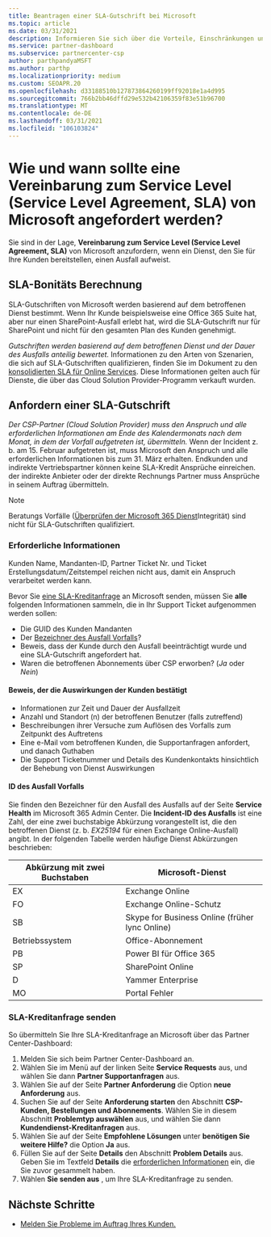 ```yaml
---
title: Beantragen einer SLA-Gutschrift bei Microsoft
ms.topic: article
ms.date: 03/31/2021
description: Informieren Sie sich über die Vorteile, Einschränkungen und Verfahren zum Anfordern einer Vereinbarung zum Service Level (Service Level Agreement, SLA) von Microsoft, wenn für Ihre Kunden ein Dienstausfall auftritt.
ms.service: partner-dashboard
ms.subservice: partnercenter-csp
author: parthpandyaMSFT
ms.author: parthp
ms.localizationpriority: medium
ms.custom: SEOAPR.20
ms.openlocfilehash: d33188510b127873864260199ff92018e1a4d995
ms.sourcegitcommit: 766b2bb46dffd29e532b42106359f83e51b96700
ms.translationtype: MT
ms.contentlocale: de-DE
ms.lasthandoff: 03/31/2021
ms.locfileid: "106103824"
---
```

# <a name="how-and-when-to-request-a-service-level-agreement-sla-credit-from-microsoft"></a>Wie und wann sollte eine Vereinbarung zum Service Level (Service Level Agreement, SLA) von Microsoft angefordert werden?

Sie sind in der Lage, **Vereinbarung zum Service Level (Service Level Agreement, SLA)** von Microsoft anzufordern, wenn ein Dienst, den Sie für Ihre Kunden bereitstellen, einen Ausfall aufweist.

## <a name="sla-credit-calculation"></a>SLA-Bonitäts Berechnung

SLA-Gutschriften von Microsoft werden basierend auf dem betroffenen Dienst bestimmt. Wenn Ihr Kunde beispielsweise eine Office 365 Suite hat, aber nur einen SharePoint-Ausfall erlebt hat, wird die SLA-Gutschrift nur für SharePoint und nicht für den gesamten Plan des Kunden genehmigt.

*Gutschriften werden basierend auf dem betroffenen Dienst und der Dauer des Ausfalls anteilig bewertet.* Informationen zu den Arten von Szenarien, die sich auf SLA-Gutschriften qualifizieren, finden Sie im Dokument zu den [konsolidierten SLA für Online Services](http://www.microsoftvolumelicensing.com/DocumentSearch.aspx?Mode=3&DocumentTypeId=37). Diese Informationen gelten auch für Dienste, die über das Cloud Solution Provider-Programm verkauft wurden.


## <a name="request-an-sla-credit"></a>Anfordern einer SLA-Gutschrift

*Der CSP-Partner (Cloud Solution Provider) muss den Anspruch und alle erforderlichen Informationen am Ende des Kalendermonats nach dem Monat, in dem der Vorfall aufgetreten ist, übermitteln.* Wenn der Incident z. b. am 15. Februar aufgetreten ist, muss Microsoft den Anspruch und alle erforderlichen Informationen bis zum 31. März erhalten. Endkunden und indirekte Vertriebspartner können keine SLA-Kredit Ansprüche einreichen. der indirekte Anbieter oder der direkte Rechnungs Partner muss Ansprüche in seinem Auftrag übermitteln.

>[!NOTE]
>Beratungs Vorfälle ([Überprüfen der Microsoft 365 Dienst](https://docs.microsoft.com/microsoft-365/enterprise/view-service-health?&preserve-view=trueo365-worldwide#incidents-and-advisories)Integrität) sind nicht für SLA-Gutschriften qualifiziert.

### <a name="required-information"></a>Erforderliche Informationen

Kunden Name, Mandanten-ID, Partner Ticket Nr. und Ticket Erstellungsdatum/Zeitstempel reichen nicht aus, damit ein Anspruch verarbeitet werden kann.

Bevor Sie [eine SLA-Kreditanfrage](#submit-sla-credit-request) an Microsoft senden, müssen Sie **alle** folgenden Informationen sammeln, die in Ihr Support Ticket aufgenommen werden sollen:

- Die GUID des Kunden Mandanten
- Der [Bezeichner des Ausfall Vorfalls](#outage-incident-identifier)?
- Beweis, dass der Kunde durch den Ausfall beeinträchtigt wurde und eine SLA-Gutschrift angefordert hat.
- Waren die betroffenen Abonnements über CSP erworben? (*Ja* oder *Nein*)

#### <a name="evidence-that-proves-customer-impact"></a>Beweis, der die Auswirkungen der Kunden bestätigt

- Informationen zur Zeit und Dauer der Ausfallzeit
- Anzahl und Standort (n) der betroffenen Benutzer (falls zutreffend)
- Beschreibungen ihrer Versuche zum Auflösen des Vorfalls zum Zeitpunkt des Auftretens
- Eine e-Mail vom betroffenen Kunden, die Supportanfragen anfordert, und danach Guthaben
- Die Support Ticketnummer und Details des Kundenkontakts hinsichtlich der Behebung von Dienst Auswirkungen


#### <a name="outage-incident-identifier"></a>ID des Ausfall Vorfalls

Sie finden den Bezeichner für den Ausfall des Ausfalls auf der Seite **Service Health** im Microsoft 365 Admin Center. Die **Incident-ID des Ausfalls** ist eine Zahl, der eine zwei buchstabige Abkürzung vorangestellt ist, die den betroffenen Dienst (z. b. *EX25194* für einen Exchange Online-Ausfall) angibt. In der folgenden Tabelle werden häufige Dienst Abkürzungen beschrieben:

| Abkürzung mit zwei Buchstaben | Microsoft-Dienst |
| ----------------------- | ----------------- |
| EX | Exchange Online |
| FO | Exchange Online-Schutz |
| SB | Skype for Business Online (früher lync Online) |
| Betriebssystem | Office-Abonnement |
| PB | Power BI für Office 365 |
| SP | SharePoint Online |
| D | Yammer Enterprise |
| MO | Portal Fehler |

### <a name="submit-sla-credit-request"></a>SLA-Kreditanfrage senden

So übermitteln Sie Ihre SLA-Kreditanfrage an Microsoft über das Partner Center-Dashboard:

1. Melden Sie sich beim Partner Center-Dashboard an.
2. Wählen Sie im Menü auf der linken Seite **Service Requests** aus, und wählen Sie dann **Partner Supportanfragen** aus.
3. Wählen Sie auf der Seite **Partner Anforderung** die Option **neue Anforderung** aus.
4. Suchen Sie auf der Seite **Anforderung starten** den Abschnitt **CSP-Kunden, Bestellungen und Abonnements**. Wählen Sie in diesem Abschnitt **Problemtyp auswählen** aus, und wählen Sie dann **Kundendienst-Kreditanfragen** aus.
5. Wählen Sie auf der Seite **Empfohlene Lösungen** unter **benötigen Sie weitere Hilfe?** die Option **Ja** aus.
6. Füllen Sie auf der Seite **Details** den Abschnitt **Problem Details** aus. Geben Sie im Textfeld **Details** die [erforderlichen Informationen](#required-information) ein, die Sie zuvor gesammelt haben.
7. Wählen **Sie senden aus** , um Ihre SLA-Kreditanfrage zu senden.

## <a name="next-steps"></a>Nächste Schritte

- [Melden Sie Probleme im Auftrag Ihres Kunden.](report-problems-on-behalf-of-a-customer.md)
